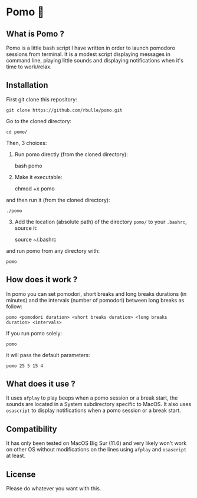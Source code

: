# Pomo :tomato:

## What is Pomo ?

Pomo is a little bash script I have written in order to launch pomodoro sessions from terminal. It is a modest script displaying messages in command line, playing little sounds and displaying notifications when it's time to work/relax.

## Installation

First git clone this repository:

    git clone https://github.com/rbulle/pomo.git

Go to the cloned directory:

    cd pomo/

Then, 3 choices:
1) Run pomo directly (from the cloned directory):

    bash pomo

2) Make it executable:

    chmod +x pomo

and then run it (from the cloned directory):

    ./pomo

3) Add the location (absolute path) of the directory `pomo/` to your `.bashrc`, source it:

    source ~/.bashrc

and run pomo from any directory with:

    pomo

## How does it work ?

In pomo you can set pomodori, short breaks and long breaks durations (in minutes) and the intervals (number of pomodori) between long breaks as follow:

    pomo <pomodori duration> <short breaks duration> <long breaks duration> <intervals>

If you run pomo solely:

    pomo

it will pass the default parameters:

    pomo 25 5 15 4

## What does it use ?

It uses `afplay` to play beeps when a pomo session or a break start, the sounds are located in a System subdirectory specific to MacOS.
It also uses `osascript` to display notifications when a pomo session or a break start.

## Compatibility

It has only been tested on MacOS Big Sur (11.6) and very likely won't work on other OS without modifications on the lines using `afplay` and `osascript` at least.

## License

Please do whatever you want with this.
